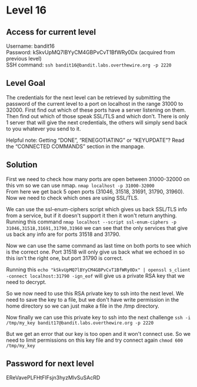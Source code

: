 # Level 16

## Access for current level
Username: bandit16<br>
Password: kSkvUpMQ7lBYyCM4GBPvCvT1BfWRy0Dx (acquired from previous level)<br>
SSH command: `ssh bandit16@bandit.labs.overthewire.org -p 2220`<br>

## Level Goal
The credentials for the next level can be retrieved by submitting the password of the current level to a port on localhost in the range 31000 to 32000. First find out which of these ports have a server listening on them. Then find out which of those speak SSL/TLS and which don’t. There is only 1 server that will give the next credentials, the others will simply send back to you whatever you send to it.

Helpful note: Getting “DONE”, “RENEGOTIATING” or “KEYUPDATE”? Read the “CONNECTED COMMANDS” section in the manpage.

## Solution
First we need to check how many ports are open between 31000-32000 on this vm so we can use nmap. `nmap localhost -p 31000-32000`<br>
From here we get back 5 open ports (31046, 31518, 31691, 31790, 31960). Now we need to check which ones are using SSL/TLS.

We can use the ssl-enum-ciphers script which gives us back SSL/TLS info from a service, but if it doesn't support it then it won't return anything.<br>
Running this command `nmap localhost --script ssl-enum-ciphers -p 31046,31518,31691,31790,31960` we can see that the only services that give us back any info are for ports 31518 and 31790.

Now we can use the same command as last time on both ports to see which is the correct one. Port 31518 will only give us back what we echoed in so this isn't the right one, but port 31790 is correct.

Running this `echo "kSkvUpMQ7lBYyCM4GBPvCvT1BfWRy0Dx" | openssl s_client -connect localhost:31790 -ign_eof` will give us a private RSA key that we need to decrypt.

So we now need to use this RSA private key to ssh into the next level. We need to save the key to a file, but we don't have write permission in the home directory so we can just make a file in the /tmp directory.

Now finally we can use this private key to ssh into the next challenge `ssh -i /tmp/my_key bandit17@bandit.labs.overthewire.org -p 2220`

But we get an error that our key is too open and it won't connect use. So we need to limit permissions on this key file and try connect again `chmod 600 /tmp/my_key`

## Password for next level
EReVavePLFHtFlFsjn3hyzMlvSuSAcRD
